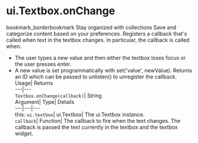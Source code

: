  
#  ui.Textbox.onChange 
bookmark_borderbookmark Stay organized with collections  Save and categorize content based on your preferences. 
Registers a callback that's called when text in the textbox changes. 
In particular, the callback is called when:
- The user types a new value and then either the textbox loses focus or the user presses enter.
- A new value is set programmatically with set('value', newValue).
Returns an ID which can be passed to unlisten() to unregister the callback.
Usage| Returns  
---|---  
`Textbox.onChange(callback)`| String  
Argument| Type| Details  
---|---|---  
this: `ui.textbox`| ui.Textbox| The ui.Textbox instance.  
`callback`| Function| The callback to fire when the text changes. The callback is passed the text currently in the textbox and the textbox widget.  
